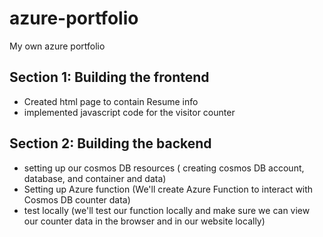 # azure-portfolio
My own azure portfolio

## Section 1: Building the frontend
- Created html page to contain Resume info
- implemented javascript code for the visitor counter

## Section 2: Building the backend
- setting up our cosmos DB resources ( creating cosmos DB account, database, and container and data)
- Setting up Azure function (We'll create Azure Function to interact with Cosmos DB counter data)
- test locally (we'll test our function locally and make sure we can view our counter data in the browser and in our website locally)

